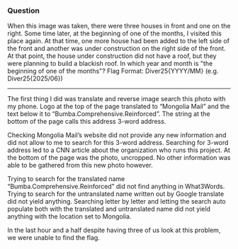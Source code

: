 ### Question
When this image was taken, there were three houses in front and one on the right.
Some time later, at the beginning of one of the months, I visited this place again. At that time, one more house had been added to the left side of the front and another was under construction on the right side of the front. At that point, the house under construction did not have a roof, but they were planning to build a blackish roof. In which year and month is "the beginning of one of the months"?
Flag Format: Diver25{YYYY/MM} (e.g. Diver25{2025/06})

---------------------------------------------------

The first thing I did was translate and reverse image search this photo with my phone. Logo at the top of the page translated to “Mongolia Mail” and the text below it to “Bumba.Comprehensive.Reinforced”. The string at the bottom of the page calls this address 3-word address.

Checking Mongolia Mail’s website did not provide any new information and did not allow to me to search for this 3-word address. Searching for 3-word address led to a CNN article about the organization who runs this project. At the bottom of the page was the photo, uncropped. No other information was able to be gathered from this new photo however.

Trying to search for the translated name “Bumba.Comprehensive.Reinforced” did not find anything in What3Words. Trying to search for the untranslated name written out by Google translate did not yield anything. Searching letter by letter and letting the search auto populate both with the translated and untranslated name did not yield anything with the location set to Mongolia.

In the last hour and a half despite having three of us look at this problem, we were unable to find the flag. 
